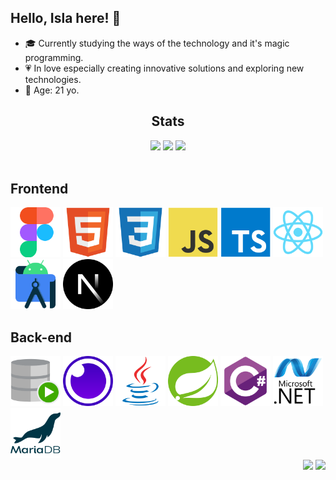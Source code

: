 
## Hello, Isla here! 👋
- 🎓 Currently studying the ways of the technology and it's magic programming.
- 💗 In love especially creating innovative solutions and exploring new technologies.
- 📆 Age: 21 yo.

<div style="display: inline_block" align="center">
  <h2>Stats</h2>
  <img loading="lazy" height="150em" src="https://github-readme-stats.vercel.app/api?username=KauaneAlmeida&show_icons=true&theme=radical"/>
  <img loading="lazy" height="150em" src="https://github-readme-streak-stats.herokuapp.com/?user=KauaneAlmeida&theme=radical"/>
  <img loading="lazy" height="150em" src="https://github-readme-stats.vercel.app/api/top-langs/?username=KauaneAlmeida&card_width=350em&langs_count=4&theme=radical"/>
</div>

<br/>

<div style="display: inline-block">
  <h2>Frontend</h2>
  <img src="https://raw.githubusercontent.com/devicons/devicon/master/icons/figma/figma-original.svg" alt="Figma" height="80">
  <img src="https://raw.githubusercontent.com/devicons/devicon/master/icons/html5/html5-original.svg" alt="HTML5" height="80">
  <img src="https://raw.githubusercontent.com/devicons/devicon/master/icons/css3/css3-original.svg" alt="CSS3" height="80">
  <img src="https://raw.githubusercontent.com/devicons/devicon/master/icons/javascript/javascript-original.svg" alt="Javascript" height="80">
  <img src="https://raw.githubusercontent.com/devicons/devicon/master/icons/typescript/typescript-plain.svg" alt="Typescript" height="80">
  <img src="https://raw.githubusercontent.com/devicons/devicon/master/icons/react/react-original.svg" alt="React" height="80">
  <img src="https://raw.githubusercontent.com/devicons/devicon/master/icons/androidstudio/androidstudio-original.svg" alt="Android Studio" height="80">
  <img src="https://raw.githubusercontent.com/devicons/devicon/master/icons/nextjs/nextjs-original.svg" alt="NextJS" height="80">
</div>

<div style="display: inline-block">
  <h2>Back-end</h2>
  <img src="https://raw.githubusercontent.com/devicons/devicon/master/icons/sqldeveloper/sqldeveloper-original.svg" alt="SQL Developer" height="80">
  <img src="https://raw.githubusercontent.com/devicons/devicon/master/icons/insomnia/insomnia-original.svg" alt="Insomnia" height="80">
  <img src="https://raw.githubusercontent.com/devicons/devicon/master/icons/java/java-original.svg" alt="Java" height="80">
  <img src="https://raw.githubusercontent.com/devicons/devicon/master/icons/spring/spring-original.svg" alt="Spring" height="80">
  <img src="https://raw.githubusercontent.com/devicons/devicon/master/icons/csharp/csharp-original.svg" alt="C#" height="80">
  <img src="https://raw.githubusercontent.com/devicons/devicon/master/icons/dot-net/dot-net-original-wordmark.svg" alt=".NET" height="80">
  <img src="https://raw.githubusercontent.com/devicons/devicon/master/icons/mariadb/mariadb-original-wordmark.svg" alt="Insomnia" height="80">
</div>



<div align="right">
  <a href = "mailto:islakauane51@gmail.com"><img loading="lazy" src="https://img.shields.io/badge/Gmail-D14836?style=for-the-badge&logo=gmail&logoColor=white" target="_blank"></a>
  <a href="https://www.linkedin.com/in/isla-kauane-almeida-04a2b9266" target="_blank"><img loading="lazy" src="https://img.shields.io/badge/-LinkedIn-%230077B5?style=for-the-badge&logo=linkedin&logoColor=white" target="_blank"></a>   
</div>

